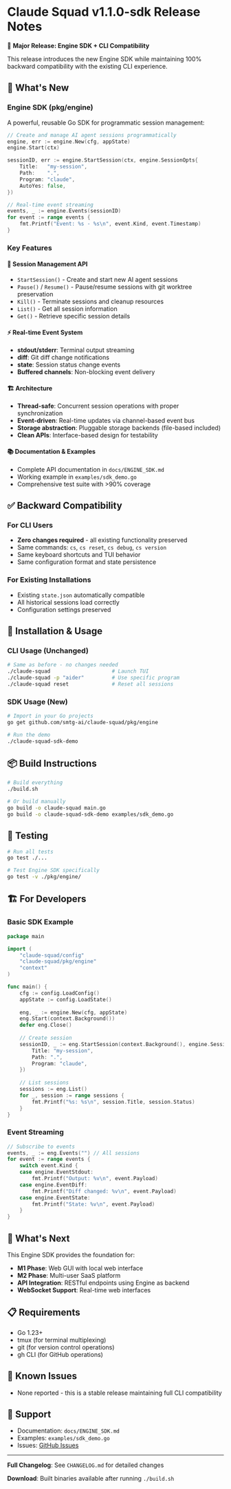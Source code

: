 # Claude Squad v1.1.0-sdk Release Notes

🎉 **Major Release: Engine SDK + CLI Compatibility**

This release introduces the new Engine SDK while maintaining 100% backward compatibility with the existing CLI experience.

## 🚀 What's New

### Engine SDK (pkg/engine)
A powerful, reusable Go SDK for programmatic session management:

```go
// Create and manage AI agent sessions programmatically
engine, err := engine.New(cfg, appState)
engine.Start(ctx)

sessionID, err := engine.StartSession(ctx, engine.SessionOpts{
    Title:   "my-session",
    Path:    ".",
    Program: "claude",
    AutoYes: false,
})

// Real-time event streaming
events, _ := engine.Events(sessionID)
for event := range events {
    fmt.Printf("Event: %s - %s\n", event.Kind, event.Timestamp)
}
```

### Key Features

#### 🔧 **Session Management API**
- `StartSession()` - Create and start new AI agent sessions
- `Pause()` / `Resume()` - Pause/resume sessions with git worktree preservation  
- `Kill()` - Terminate sessions and cleanup resources
- `List()` - Get all session information
- `Get()` - Retrieve specific session details

#### ⚡ **Real-time Event System**
- **stdout/stderr**: Terminal output streaming
- **diff**: Git diff change notifications
- **state**: Session status change events
- **Buffered channels**: Non-blocking event delivery

#### 🏗️ **Architecture**
- **Thread-safe**: Concurrent session operations with proper synchronization
- **Event-driven**: Real-time updates via channel-based event bus
- **Storage abstraction**: Pluggable storage backends (file-based included)
- **Clean APIs**: Interface-based design for testability

#### 📚 **Documentation & Examples**
- Complete API documentation in `docs/ENGINE_SDK.md`
- Working example in `examples/sdk_demo.go`
- Comprehensive test suite with >90% coverage

## ✅ **Backward Compatibility**

### For CLI Users
- **Zero changes required** - all existing functionality preserved
- Same commands: `cs`, `cs reset`, `cs debug`, `cs version`
- Same keyboard shortcuts and TUI behavior
- Same configuration format and state persistence

### For Existing Installations
- Existing `state.json` automatically compatible
- All historical sessions load correctly
- Configuration settings preserved

## 🔧 **Installation & Usage**

### CLI Usage (Unchanged)
```bash
# Same as before - no changes needed
./claude-squad                    # Launch TUI
./claude-squad -p "aider"         # Use specific program
./claude-squad reset              # Reset all sessions
```

### SDK Usage (New)
```bash
# Import in your Go projects
go get github.com/smtg-ai/claude-squad/pkg/engine

# Run the demo
./claude-squad-sdk-demo
```

## 📦 **Build Instructions**

```bash
# Build everything
./build.sh

# Or build manually
go build -o claude-squad main.go
go build -o claude-squad-sdk-demo examples/sdk_demo.go
```

## 🧪 **Testing**

```bash
# Run all tests
go test ./...

# Test Engine SDK specifically
go test -v ./pkg/engine/
```

## 🏗️ **For Developers**

### Basic SDK Example
```go
package main

import (
    "claude-squad/config"
    "claude-squad/pkg/engine"
    "context"
)

func main() {
    cfg := config.LoadConfig()
    appState := config.LoadState()
    
    eng, _ := engine.New(cfg, appState)
    eng.Start(context.Background())
    defer eng.Close()
    
    // Create session
    sessionID, _ := eng.StartSession(context.Background(), engine.SessionOpts{
        Title: "my-session",
        Path: ".",
        Program: "claude",
    })
    
    // List sessions
    sessions := eng.List()
    for _, session := range sessions {
        fmt.Printf("%s: %s\n", session.Title, session.Status)
    }
}
```

### Event Streaming
```go
// Subscribe to events
events, _ := eng.Events("") // All sessions
for event := range events {
    switch event.Kind {
    case engine.EventStdout:
        fmt.Printf("Output: %v\n", event.Payload)
    case engine.EventDiff:
        fmt.Printf("Diff changed: %v\n", event.Payload) 
    case engine.EventState:
        fmt.Printf("State: %v\n", event.Payload)
    }
}
```

## 🔮 **What's Next**

This Engine SDK provides the foundation for:
- **M1 Phase**: Web GUI with local web interface
- **M2 Phase**: Multi-user SaaS platform
- **API Integration**: RESTful endpoints using Engine as backend
- **WebSocket Support**: Real-time web interfaces

## 📋 **Requirements**

- Go 1.23+
- tmux (for terminal multiplexing)
- git (for version control operations)  
- gh CLI (for GitHub operations)

## 🐛 **Known Issues**

- None reported - this is a stable release maintaining full CLI compatibility

## 💬 **Support**

- Documentation: `docs/ENGINE_SDK.md`
- Examples: `examples/sdk_demo.go`
- Issues: [GitHub Issues](https://github.com/smtg-ai/claude-squad/issues)

---

**Full Changelog**: See `CHANGELOG.md` for detailed changes

**Download**: Built binaries available after running `./build.sh`